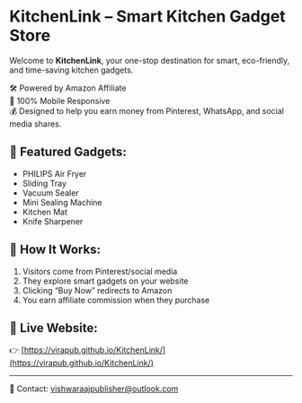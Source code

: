 # KitchenLink – Smart Kitchen Gadget Store

Welcome to **KitchenLink**, your one-stop destination for smart, eco-friendly, and time-saving kitchen gadgets.

🛠 Powered by Amazon Affiliate  
📱 100% Mobile Responsive  
💰 Designed to help you earn money from Pinterest, WhatsApp, and social media shares.

## 🔧 Featured Gadgets:
- PHILIPS Air Fryer
- Sliding Tray
- Vacuum Sealer
- Mini Sealing Machine
- Kitchen Mat
- Knife Sharpener

## 💼 How It Works:
1. Visitors come from Pinterest/social media
2. They explore smart gadgets on your website
3. Clicking “Buy Now” redirects to Amazon
4. You earn affiliate commission when they purchase

## 🔗 Live Website:
👉 [https://virapub.github.io/KitchenLink/](https://virapub.github.io/KitchenLink/)

---

📧 Contact: vishwaraajpublisher@outlook.com

